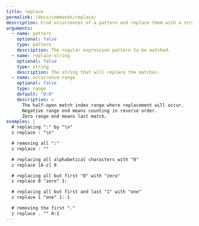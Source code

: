 ```yaml
---
title: replace
permalink: /docs/commands/replace/
description: Find occurrences of a pattern and replace them with a string.
arguments:
  - name: pattern
    optional: false
    type: pattern
    description: The regular expression pattern to be matched.
  - name: replace-string
    optional: false
    type: string
    description: The string that will replace the matches.
  - name: occurrence-range
    optional: false
    type: range
    default: "0:0"
    description: >
      The half-open match index range where replacement will occur.
      Negative range end means counting in reverse order.
      Zero range end means last match.
examples: |
  # replacing ":" by "\n"
  z replace : "\n"

  # removing all ":"
  z replace : ""

  # replacing all alphabetical characters with "0"
  z replace [A-z] 0

  # replacing all but first "0" with "zero"
  z replace 0 "zero" 1:

  # replacing all but first and last "1" with "one"
  z replace 1 "one" 1:-1

  # removing the first "."
  z replace . "" 0:1
---
```

